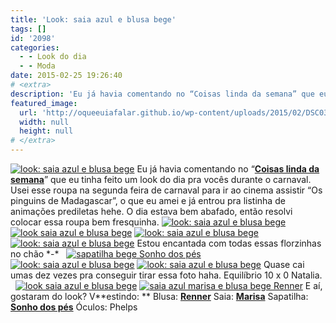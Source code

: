 ```yaml
---
title: 'Look: saia azul e blusa bege'
tags: []
id: '2098'
categories:
  - - Look do dia
  - - Moda
date: 2015-02-25 19:26:40
# <extra>
description: 'Eu já havia comentando no “Coisas linda da semana” que eu tinha feito um look do dia pra vocês durante o carnaval. Usei esse roupa na segunda feira de carnaval para ir ao cinema assistir “Os pinguins de Madagascar”, o que eu amei e já entrou pra listinha de animações prediletas hehe. O dia estava bem abafado, então resolvi colocar essa roupa bem fresquinha. &nbsp; &nbsp; E aí, gostaram do look? Vestindo:  Blusa: Renner Saia: Marisa Sapatilha: Sonho dos pés Óculos: Phelps'
featured_image: 
  url: 'http://oqueeuiafalar.github.io/wp-content/uploads/2015/02/DSC03561.jpg'
  width: null
  height: null
# </extra>
---
```


[![look: saia azul e blusa bege ](/wp-content/uploads/2015/02/DSC03561.jpg)](/wp-content/uploads/2015/02/DSC03561.jpg) Eu já havia comentando no “[**Coisas linda da semana**](http://natalia.blog.br/2015/02/21/coisas-lindas-da-semana-5/ "Coisas lindas da semana")” que eu tinha feito um look do dia pra vocês durante o carnaval. Usei esse roupa na segunda feira de carnaval para ir ao cinema assistir “Os pinguins de Madagascar”, o que eu amei e já entrou pra listinha de animações prediletas hehe. O dia estava bem abafado, então resolvi colocar essa roupa bem fresquinha. [![look: saia azul e blusa bege](/wp-content/uploads/2015/02/DSC03560.jpg)](/wp-content/uploads/2015/02/DSC03560.jpg) [![look saia azul e blusa bege](/wp-content/uploads/2015/02/DSC03562.jpg)](/wp-content/uploads/2015/02/DSC03562.jpg) [![look: saia azul e blusa bege](/wp-content/uploads/2015/02/DSC03564.jpg)](/wp-content/uploads/2015/02/DSC03564.jpg) [![look: saia azul e blusa bege](/wp-content/uploads/2015/02/DSC03572.jpg)](/wp-content/uploads/2015/02/DSC03572.jpg) Estou encantada com todas essas florzinhas no chão \*-\*   [![sapatilha bege Sonho dos pés](/wp-content/uploads/2015/02/DSC03577.jpg)](/wp-content/uploads/2015/02/DSC03577.jpg) [![look: saia azul e blusa bege](/wp-content/uploads/2015/02/DSC03582.jpg)](/wp-content/uploads/2015/02/DSC03582.jpg) [![look: saia azul e blusa bege](/wp-content/uploads/2015/02/DSC03574.jpg)](/wp-content/uploads/2015/02/DSC03574.jpg) Quase cai umas dez vezes pra conseguir tirar essa foto haha. Equilíbrio 10 x 0 Natalia.   [![look saia azul e blusa bege](/wp-content/uploads/2015/02/DSC03581.jpg)](/wp-content/uploads/2015/02/DSC03581.jpg) [![saia azul marisa e blusa bege Renner ](/wp-content/uploads/2015/02/DSC03579.jpg)](/wp-content/uploads/2015/02/DSC03579.jpg) E aí, gostaram do look? V**estindo: ** Blusa: [**Renner**](http://www.lojasrenner.com.br/ "Renner") Saia: [**Marisa**](http://www.marisa.com.br/ "Marisa") Sapatilha: [**Sonho dos pés**](http://sonhodospes.com.br/ "Sonho dos pés") Óculos: Phelps
